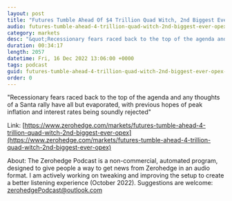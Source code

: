 ```yaml
---
layout: post
title: "Futures Tumble Ahead Of $4 Trillion Quad Witch, 2nd Biggest Ever OpEx"
audio: futures-tumble-ahead-4-trillion-quad-witch-2nd-biggest-ever-opex-0
category: markets
desc: "&quot;Recessionary fears raced back to the top of the agenda and any thoughts of a Santa rally have all but evaporated, with previous hopes of peak inflation and interest rates being soundly rejected&quot;"
duration: 00:34:17
length: 2057
datetime: Fri, 16 Dec 2022 13:06:00 +0000
tags: podcast
guid: futures-tumble-ahead-4-trillion-quad-witch-2nd-biggest-ever-opex-0
order: 0
---
```

&quot;Recessionary fears raced back to the top of the agenda and any thoughts of a Santa rally have all but evaporated, with previous hopes of peak inflation and interest rates being soundly rejected&quot;

Link: [https://www.zerohedge.com/markets/futures-tumble-ahead-4-trillion-quad-witch-2nd-biggest-ever-opex](https://www.zerohedge.com/markets/futures-tumble-ahead-4-trillion-quad-witch-2nd-biggest-ever-opex)

About: The Zerohedge Podcast is a non-commercial, automated program, designed to give people a way to get news from Zerohedge in an audio format.  I am actively working on tweaking and improving the setup to create a better listening experience (October 2022).  Suggestions are welcome: [zerohedgePodcast@outlook.com](mailto:zerohedgePodcast@outlook.com)